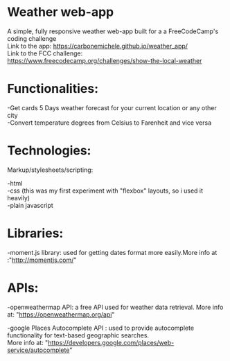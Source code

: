 # Weather web-app
A simple, fully responsive weather web-app built for a a FreeCodeCamp's coding challenge   
Link to the app: https://carbonemichele.github.io/weather_app/  
Link to the FCC challenge:  https://www.freecodecamp.org/challenges/show-the-local-weather  

# Functionalities:

-Get cards 5 Days weather forecast for your current location or any other city  
-Convert temperature degrees from Celsius to Farenheit and vice versa   

# Technologies:  

 Markup/stylesheets/scripting:  
 
 -html  
 -css (this was my first experiment with "flexbox" layouts, so i used it heavily)  
 -plain javascript  
  
# Libraries:  

 -moment.js library: used for getting dates format more easily.More info at :"http://momentjs.com/"   
 
# APIs:  

 -openweathermap API: a free API used for weather data retrieval. More info at: "https://openweathermap.org/api"   

 -google Places Autocomplete API : used to provide autocomplete functionality for text-based geographic searches.   
                                   More info at: "https://developers.google.com/places/web-service/autocomplete"
